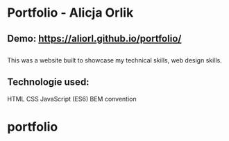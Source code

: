 # Portfolio - Alicja Orlik

## Demo: https://aliorl.github.io/portfolio/

##
This was a website built to showcase my technical skills, web design skills.

## Technologie used:
HTML
CSS
JavaScript (ES6)
BEM convention
 

# portfolio
